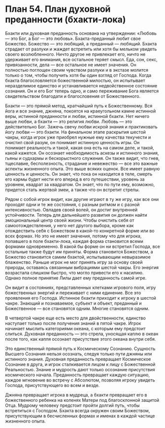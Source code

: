 # План 54. План духовной преданности (бхакти-лока)

Бхакти или духовная преданность основана на утверждении: «Любовь — это Бог, а Бог — это любовь». Бхакта-преданный любит свое Божество. Божество — это любящий, а преданный — любящий. Бхакта страдает от разлуки и жаждет встретить или хотя бы мельком увидеть своего возлюбленного. Ничто другое не привлекает его, ничто не удерживает его внимания, все остальное теряет смысл. Еда, сон, секс, привязанности, дела — все остальное не имеет значения. Он полностью поглощен своим чувством разлуки и в экстазе молится только о том, чтобы получить хотя бы один взгляд от Господа. Когда бхакта благословляется божественной милостью, он испытывает неразделимое единство и устанавливается недвойственное состояние сознания. Он и его Бог теперь одно, и само переживание Бога является свидетельством благодати и благословения от Божественного.

Бхакти — это прямой метод, кратчайший путь к Божественному. Вся йога и все знание, джняна, покоятся на краеугольном камне истинной веры, истинной преданности и любви, истинной бхакти. Нет ничего выше любви, а бхакти — это религия любви. Любовь — это действительно Бог. Зажечь свечу любви искрой знания и практиковать йогу любви — это бхакти. На финальном этапе раскрытия шестой чакры, когда игрок уже приобрел нужные ему качества текучести и очистил свой разум, он понимает истинную ценность игры. Он понимает реальность и такой, какая она есть на самом деле, и такой, какой кажется. Он осознает необходимость аскезы и истинного знания, гьяны и судхармы и бескорыстного служения. Он также видит, что гнев, тщеславие, бесполезность, страдание и невежество — все это важные аспекты жизненного опыта. Это выше всяких оценок. Все имеет равную ценность и ценность. Он знает, что пока он находится в теле, смерть его кармы будет нести его вперед в его путешествии, уровень за уровнем, квадрат за квадратом. Он знает, что по пути ему, возможно, придется стать жертвой змеи, а также что он встретит стрелы.

Рядом с собой игрок видит, как другие играют в ту же игру, как все они проходят одни и те же состояния, с разным ритмом и с разной интенсивностью. Овладев своей волей, он достиг внутренней устойчивости. Теперь для дальнейшего развития он должен найти эмоциональный центр своей жизни. Чтобы очистить себя от самоотождествления, у него нет другого выбора, кроме как отождествить себя с Божеством в какой-то конкретной форме или во всех формах. Но это не имеет значения, потому что для игрока, попавшего в поле бхакти-лока, каждая форма становится всеми формами одновременно. В какой бы форме он ни встретил Господа, все остальные также будут им приняты. Форма становится Божеством, а Божество становится самим бхактой, испытывающим невыразимое блаженство. Раньше игрок не мог принять игру за основу своей природы, оставаясь связанным вибрациями шестой чакры. Его энергия возрастала слишком быстро, что могло привести его к насилию. Однако полное принятие Лилы дает ему преданность самой игре.

Он видит в состояниях, представленных клетками игрового поля, игру божественных энергий и переживает с ними единение. Все это проявления его Господа. Истинное бхакти приходит к игроку в шестой чакре. Знающий и познаваемое, субъект и объект, преданный и Божественное — все становятся одним. Многие становятся одним.

В четвертой чакре еще есть место для двойственности, единство наступает только после получения знаний в пятой чакре. Игрок начинает мыслить категориями океана, с которым ему предстоит слиться. Духовная преданность — это стрела, уносящая каплю в океан после того, как капля осознает присутствие этого океана внутри себя.

Это единственный прямой путь к Космическому Сознанию. Сущность Высшего Сознания нельзя осознать, следуя только пути джняны или истинного знания. Духовная преданность превращает Космическое Сознание в друга, и игрок сталкивается лицом к лицу с Божественной Реальностью. Знание и мудрость дают только осознание присутствия космического начала. Преданность превращает каждую ситуацию, каждое мгновение во встречу с Абсолютом, позволяя игроку увидеть Господа, присутствующего во всем и везде.

Джняна превращает игрока в мудреца, а бхакти превращает его в божественного ребенка на коленях Матери под благосклонной защитой Отца. Мудрому человеку предстоит пройти долгий путь, чтобы встретиться с Господом. Бхакта всегда окружен своим Божеством, присутствующим в бесчисленных формах и именах в каждой частице жизненного опыта.
